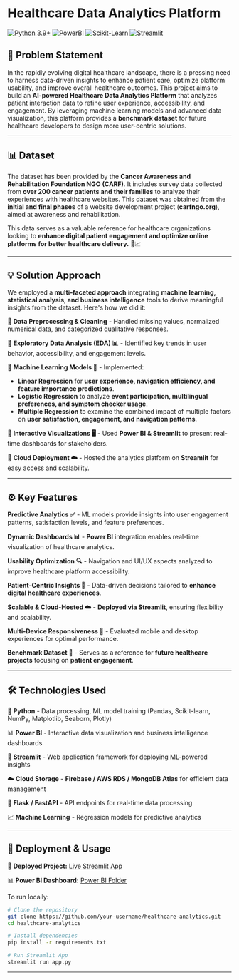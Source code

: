 # Healthcare Data Analytics Platform

[![Python 3.9+](https://img.shields.io/badge/Python-3.9%2B-blue.svg)](https://www.python.org/downloads/)
[![PowerBI](https://img.shields.io/badge/Analytics-PowerBI-yellow)](https://powerbi.microsoft.com/)
[![Scikit-Learn](https://img.shields.io/badge/ML-scikit--learn-orange)](https://scikit-learn.org/)
[![Streamlit](https://img.shields.io/badge/UI-Streamlit-red)](https://streamlit.io/)

## 🚀 Problem Statement
In the rapidly evolving digital healthcare landscape, there is a pressing need to harness data-driven insights to enhance patient care, optimize platform usability, and improve overall healthcare outcomes. This project aims to build an **AI-powered Healthcare Data Analytics Platform** that analyzes patient interaction data to refine user experience, accessibility, and engagement. By leveraging machine learning models and advanced data visualization, this platform provides a **benchmark dataset** for future healthcare developers to design more user-centric solutions.

---

## 📊 Dataset
The dataset has been provided by the **Cancer Awareness and Rehabilitation Foundation NGO (CARF)**. It includes survey data collected from **over 200 cancer patients and their families** to analyze their experiences with healthcare websites. This dataset was obtained from the **initial and final phases** of a website development project (**carfngo.org**), aimed at awareness and rehabilitation.

This data serves as a valuable reference for healthcare organizations looking to **enhance digital patient engagement and optimize online platforms for better healthcare delivery.** 🏥📈

---

## 💡 Solution Approach
We employed a **multi-faceted approach** integrating **machine learning, statistical analysis, and business intelligence** tools to derive meaningful insights from the dataset. Here's how we did it:

🔹 **Data Preprocessing & Cleaning** - Handled missing values, normalized numerical data, and categorized qualitative responses.

🔹 **Exploratory Data Analysis (EDA) 📊** - Identified key trends in user behavior, accessibility, and engagement levels.

🔹 **Machine Learning Models 🤖** - Implemented:
   - **Linear Regression** for **user experience, navigation efficiency, and feature importance predictions**.
   - **Logistic Regression** to analyze **event participation, multilingual preferences, and symptom checker usage**.
   - **Multiple Regression** to examine the combined impact of multiple factors on **user satisfaction, engagement, and navigation patterns**.

🔹 **Interactive Visualizations 🖥️** - Used **Power BI & Streamlit** to present real-time dashboards for stakeholders.

🔹 **Cloud Deployment ☁️** - Hosted the analytics platform on **Streamlit** for easy access and scalability.

---

## ⚙️ Key Features
**Predictive Analytics ✅** - ML models provide insights into user engagement patterns, satisfaction levels, and feature preferences.

**Dynamic Dashboards 📊** - **Power BI** integration enables real-time visualization of healthcare analytics.

**Usability Optimization 🔍** - Navigation and UI/UX aspects analyzed to improve healthcare platform accessibility.

**Patient-Centric Insights 🏥** - Data-driven decisions tailored to **enhance digital healthcare experiences**.

**Scalable & Cloud-Hosted ☁️** - **Deployed via Streamlit**, ensuring flexibility and scalability.

**Multi-Device Responsiveness 📱** - Evaluated mobile and desktop experiences for optimal performance.

**Benchmark Dataset 📑** - Serves as a reference for **future healthcare projects** focusing on **patient engagement**.

---

## 🛠️ Technologies Used
🚀 **Python** - Data processing, ML model training (Pandas, Scikit-learn, NumPy, Matplotlib, Seaborn, Plotly)

📊 **Power BI** - Interactive data visualization and business intelligence dashboards

🎨 **Streamlit** - Web application framework for deploying ML-powered insights

☁️ **Cloud Storage** - **Firebase / AWS RDS / MongoDB Atlas** for efficient data management

📡 **Flask / FastAPI** - API endpoints for real-time data processing

📈 **Machine Learning** - Regression models for predictive analytics

---

## 🚀 Deployment & Usage
🔗 **Deployed Project:** [Live Streamlit App](https://capstone-project-deployed.streamlit.app/)

📊 **Power BI Dashboard:** [Power BI Folder](https://github.com/Shreyas521032/Capstone-Project/tree/main/Power%20BI)

To run locally:
```bash
# Clone the repository
git clone https://github.com/your-username/healthcare-analytics.git
cd healthcare-analytics

# Install dependencies
pip install -r requirements.txt

# Run Streamlit App
streamlit run app.py
```

---
